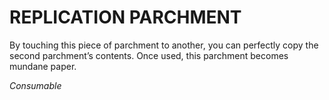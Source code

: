 ﻿# REPLICATION PARCHMENT

By touching this piece of parchment to another, you can perfectly copy the second parchment’s contents. Once used, this parchment becomes mundane paper.

*Consumable*
